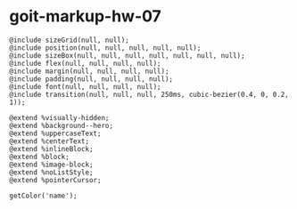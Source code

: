 # goit-markup-hw-07

    @include sizeGrid(null, null);
    @include position(null, null, null, null, null);
    @include sizeBox(null, null, null, null, null, null, null);
    @include flex(null, null, null, null);
    @include margin(null, null, null, null);
    @include padding(null, null, null, null);
    @include font(null, null, null, null);
    @include transition(null, null, null, 250ms, cubic-bezier(0.4, 0, 0.2, 1));

    @extend %visually-hidden;
    @extend %background--hero;
    @extend %uppercaseText;
    @extend %centerText;
    @extend %inlineBlock;
    @extend %block;
    @extend %image-block;
    @extend %noListStyle;
    @extend %pointerCursor;

    getColor('name');
